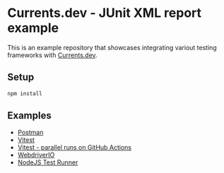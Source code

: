 # Currents.dev - JUnit XML report example

This is an example repository that showcases integrating variout testing frameworks with [Currents.dev](https://currents.dev).

## Setup

```sh
npm install
```

## Examples

- [Postman](./packages/postman)
- [Vitest](./packages/vitest)
- [Vitest - parallel runs on GitHub Actions](./packages/vitest)
- [WebdriverIO](./packages/wdio)
- [NodeJS Test Runner](./packages/nodejs-test-runner)
